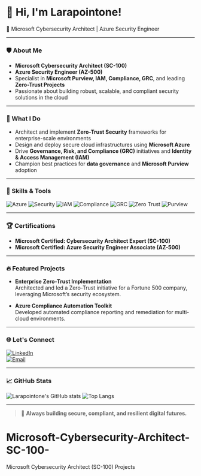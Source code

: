 # 👋 Hi, I'm Larapointone!

🚀 Microsoft Cybersecurity Architect | Azure Security Engineer

---

### 🛡️ About Me

- **Microsoft Cybersecurity Architect (SC-100)**
- **Azure Security Engineer (AZ-500)**
- Specialist in **Microsoft Purview, IAM, Compliance, GRC**, and leading **Zero-Trust Projects**
- Passionate about building robust, scalable, and compliant security solutions in the cloud

---

### 🌟 What I Do

- Architect and implement **Zero-Trust Security** frameworks for enterprise-scale environments
- Design and deploy secure cloud infrastructures using **Microsoft Azure**
- Drive **Governance, Risk, and Compliance (GRC)** initiatives and **Identity & Access Management (IAM)**
- Champion best practices for **data governance** and **Microsoft Purview** adoption

---

### 🧰 Skills & Tools

![Azure](https://img.shields.io/badge/Azure-0078D4?style=for-the-badge&logo=microsoft-azure&logoColor=white)
![Security](https://img.shields.io/badge/Security-430098?style=for-the-badge&logo=microsoft&logoColor=white)
![IAM](https://img.shields.io/badge/IAM-228B22?style=for-the-badge)
![Compliance](https://img.shields.io/badge/Compliance-00BFFF?style=for-the-badge)
![GRC](https://img.shields.io/badge/GRC-FFD700?style=for-the-badge)
![Zero Trust](https://img.shields.io/badge/Zero%20Trust-FF4500?style=for-the-badge)
![Purview](https://img.shields.io/badge/Purview-563D7C?style=for-the-badge)

---

### 🏆 Certifications

- **Microsoft Certified: Cybersecurity Architect Expert (SC-100)**
- **Microsoft Certified: Azure Security Engineer Associate (AZ-500)**

---

### 🔥 Featured Projects

- **Enterprise Zero-Trust Implementation**  
  Architected and led a Zero-Trust initiative for a Fortune 500 company, leveraging Microsoft’s security ecosystem.

- **Azure Compliance Automation Toolkit**  
  Developed automated compliance reporting and remediation for multi-cloud environments.

---

### 🌐 Let's Connect

[![LinkedIn](https://img.shields.io/badge/LinkedIn-0A66C2?style=for-the-badge&logo=linkedin&logoColor=white)](https://linkedin.com/in/your-link)  
[![Email](https://img.shields.io/badge/Email-D14836?style=for-the-badge&logo=gmail&logoColor=white)](mailto:your.email@example.com)

---

### 📈 GitHub Stats

![Larapointone's GitHub stats](https://github-readme-stats.vercel.app/api?username=Larapointone&show_icons=true&theme=radical)
![Top Langs](https://github-readme-stats.vercel.app/api/top-langs/?username=Larapointone&layout=compact&theme=radical)

---

> 🧭 **Always building secure, compliant, and resilient digital futures.**
# Microsoft-Cybersecurity-Architect-SC-100-
Microsoft Cybersecurity Architect (SC-100) Projects
